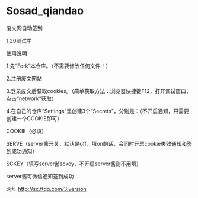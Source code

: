 # Sosad_qiandao

废文网自动签到

1.20测试中


使用说明

1.先“Fork”本仓库。（不需要修改任何文件！）

2.注册废文网站

3.登录废文后获取cookies。（简单获取方法：浏览器快捷键F12，打开调试窗口，点击“network”获取）

4.在自己的仓库“Settings”里创建3个“Secrets”，分别是：（不开启通知，只需要创建一个COOKIE即可）

COOKIE（必填）

SERVE（server酱开关，默认是off，填on的话，会同时开启cookie失效通知和签到成功通知）

SCKEY（填写server酱sckey，不开启server酱则不用填）


server酱可微信通知签到成功

网址 http://sc.ftqq.com/3.version
